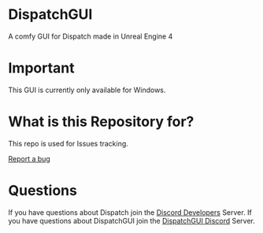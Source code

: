 # DispatchGUI
A comfy GUI for Dispatch made in Unreal Engine 4

# Important
This GUI is currently only available for Windows.

# What is this Repository for?

This repo is used for Issues tracking.

[Report a bug](https://github.com/VariiuzSystems/DispatchGUI/issues/new/choose)

# Questions
If you have questions about Dispatch join the [Discord Developers](https://discord.gg/discord-developers) Server.
If you have questions about DispatchGUI join the [DispatchGUI Discord](https://discord.gg/invite/Qqqjtsy) Server.
